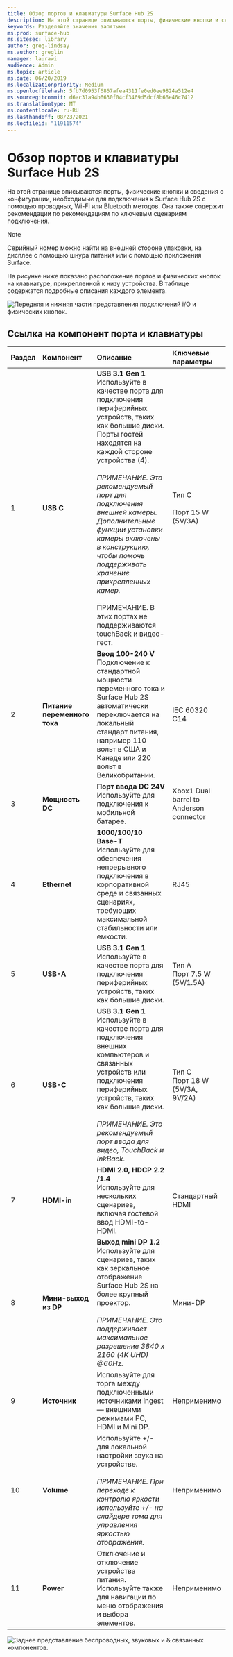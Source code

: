 ```yaml
---
title: Обзор портов и клавиатуры Surface Hub 2S
description: На этой странице описываются порты, физические кнопки и сведения о конфигурации, необходимые для подключения к Surface Hub 2S.
keywords: Разделяйте значения запятыми
ms.prod: surface-hub
ms.sitesec: library
author: greg-lindsay
ms.author: greglin
manager: laurawi
audience: Admin
ms.topic: article
ms.date: 06/20/2019
ms.localizationpriority: Medium
ms.openlocfilehash: 5fb7d0953f6867afea4311fe0ed0ee9824a512e4
ms.sourcegitcommit: d6ac31a94b6630f04cf3469d5dcf8b66e46c7412
ms.translationtype: MT
ms.contentlocale: ru-RU
ms.lasthandoff: 08/23/2021
ms.locfileid: "11911574"
---
```

# <a name="surface-hub-2s-ports-and-keypad-overview"></a>Обзор портов и клавиатуры Surface Hub 2S

На этой странице описываются порты, физические кнопки и сведения о конфигурации, необходимые для подключения к Surface Hub 2S с помощью проводных, Wi-Fi или Bluetooth методов. Она также содержит рекомендации по рекомендациям по ключевым сценариям подключения.

> [!NOTE]
> Серийный номер можно найти на внешней стороне упаковки, на дисплее с помощью шнура питания или с помощью приложения Surface. 

На рисунке ниже показано расположение портов и физических кнопок на клавиатуре, прикрепленной к низу устройства. В таблице содержатся подробные описания каждого элемента.

 ![Передняя и нижняя части представления подключений i/O и физических кнопок.](images/hub2s-schematic.png)

## <a name="port-and-keypad-component-reference"></a>Ссылка на компонент порта и клавиатуры

|**Раздел**|**Компонент**|**Описание**|**Ключевые параметры**|
|:--- |:--------- |:----------- |:-------------- |
| 1 | **USB C** | **USB 3.1 Gen 1** <br> Используйте в качестве порта для подключения периферийных устройств, таких как большие диски. Порты гостей находятся на каждой стороне устройства (4).<br> <br> *ПРИМЕЧАНИЕ. Это рекомендуемый порт для подключения внешней камеры. Дополнительные функции установки камеры включены в конструкцию, чтобы помочь поддерживать хранение прикрепленных камер.*<br> <br> ПРИМЕЧАНИЕ. В этих портах не поддерживаются touchBack и видео-гест. | Тип C <br> <br> Порт 15 W (5V/3A)       |
| 2 | **Питание переменного тока** | **Ввод 100-240 V** <br> Подключение к стандартной мощности переменного тока и Surface Hub 2S автоматически переключается на локальный стандарт питания, например 110 вольт в США и Канаде или 220 вольт в Великобритании. | IEC 60320 C14 |
| 3 | **Мощность DC** | **Порт ввода DC 24V** <br> Используйте для подключения к мобильной батарее. | Xbox1 Dual barrel to Anderson connector |
| 4 | **Ethernet** | **1000/100/10 Base-T** <br> Используйте для обеспечения непрерывного подключения в корпоративной среде и связанных сценариях, требующих максимальной стабильности или емкости. | RJ45 |
| 5 | **USB-A** | **USB 3.1 Gen 1** <br> Используйте в качестве порта для подключения периферийных устройств, таких как большие диски. | Тип A<br>Порт 7.5 W (5V/1.5A) |
| 6 | **USB-C** | **USB 3.1 Gen 1** <br> Используйте в качестве порта для подключения внешних компьютеров и связанных устройств или подключения периферийных устройств, таких как большие диски.<br> <br> *ПРИМЕЧАНИЕ. Это рекомендуемый порт ввода для видео, TouchBack и InkBack.* | Тип C <br> Порт 18 W (5V/3A, 9V/2A) |
| 7 | **HDMI-in** | **HDMI 2.0, HDCP 2.2 /1.4** <br> Используйте для нескольких сценариев, включая гостевой ввод HDMI-to-HDMI. | Стандартный HDMI |
| 8 | **Мини-выход из DP** | **Выход mini DP 1.2** <br> Используйте для сценариев, таких как зеркальное отображение Surface Hub 2S на более крупный проектор.<br> <br> *ПРИМЕЧАНИЕ. Это поддерживает максимальное разрешение 3840 x 2160 (4K UHD) @60Hz.* | Мини-DP |
| 9 | **Источник**  | Используйте для торга между подключенными источниками ingest — внешними режимами PC, HDMI и Mini DP. | Неприменимо |
| 10 | **Volume** | Используйте +/- для локальной настройки звука на устройстве. <br> <br> *ПРИМЕЧАНИЕ. При переходе к контролю яркости используйте +/- на слайдере тома для управления яркостью отображения.* | Неприменимо |
| 11 | **Power** | Отключение и отключение устройства питания. <br> Используйте также для навигации по меню отображения и выбора элементов. | Неприменимо |

 ![Заднее представление беспроводных, звуковых и & связанных компонентов.](images/hub2s-rear.png)
